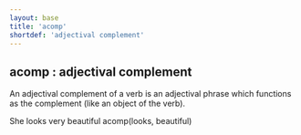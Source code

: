 ```yaml
---
layout: base
title: 'acomp'
shortdef: 'adjectival complement'
---
```


## acomp : adjectival complement

An adjectival complement of a verb is an adjectival phrase which
functions as the complement (like an object of the verb).

<div class="sd-parse">
She looks very beautiful
acomp(looks, beautiful)
</div>
